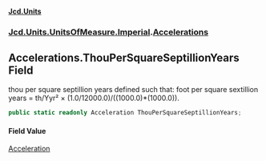 #### [Jcd.Units](index 'index')
### [Jcd.Units.UnitsOfMeasure.Imperial](Jcd.Units.UnitsOfMeasure.Imperial 'Jcd.Units.UnitsOfMeasure.Imperial').[Accelerations](Accelerations 'Jcd.Units.UnitsOfMeasure.Imperial.Accelerations')

## Accelerations.ThouPerSquareSeptillionYears Field

thou per square septillion years defined such that: foot per square sextillion years = th/Yyr² ×
(1.0/12000.0)/((1000.0)*(1000.0)).

```csharp
public static readonly Acceleration ThouPerSquareSeptillionYears;
```

#### Field Value
[Acceleration](Acceleration 'Jcd.Units.UnitTypes.Acceleration')